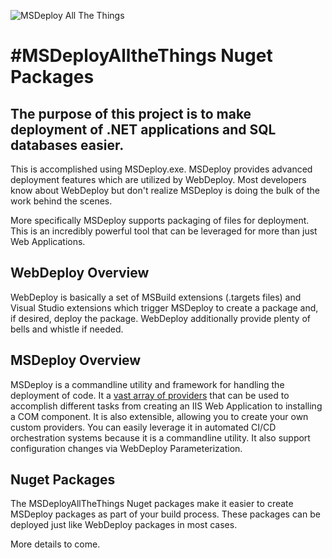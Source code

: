 ![MSDeploy All The Things](https://rschiefer.gallery.vsassets.io/_apis/public/gallery/publisher/rschiefer/extension/MSDeployAllTheThings/0.0.3/assetbyname/Microsoft.VisualStudio.Services.Icons.Default "MSDeploy All The Things")

# #MSDeployAlltheThings Nuget Packages

## The purpose of this project is to make deployment of .NET applications and SQL databases easier.  

This is accomplished using MSDeploy.exe.  MSDeploy provides advanced deployment features which are utilized by WebDeploy.  Most developers know about WebDeploy but don't realize MSDeploy is doing the bulk of the work behind the scenes.

More specifically MSDeploy supports packaging of files for deployment.  This is an incredibly powerful tool that can be leveraged for more than just Web Applications. 

## WebDeploy Overview

WebDeploy is basically a set of MSBuild extensions (.targets files) and Visual Studio extensions which trigger MSDeploy to create a package and, if desired, deploy the package.  WebDeploy additionally provide plenty of bells and whistle if needed.

## MSDeploy Overview

MSDeploy is a commandline utility and framework for handling the deployment of code.  It a [vast array of providers](https://technet.microsoft.com/en-us/library/dd569040(v=ws.10).aspx) that can be used to accomplish different tasks from creating an IIS Web Application to installing a COM component.  It is also extensible, allowing you to create your own custom providers.  You can easily leverage it in automated CI/CD orchestration systems because it is a commandline utility.  It also support configuration changes via WebDeploy Parameterization.

## Nuget Packages

The MSDeployAllTheThings Nuget packages make it easier to create MSDeploy packages as part of your build process.  These packages can be deployed just like WebDeploy packages in most cases.

More details to come.